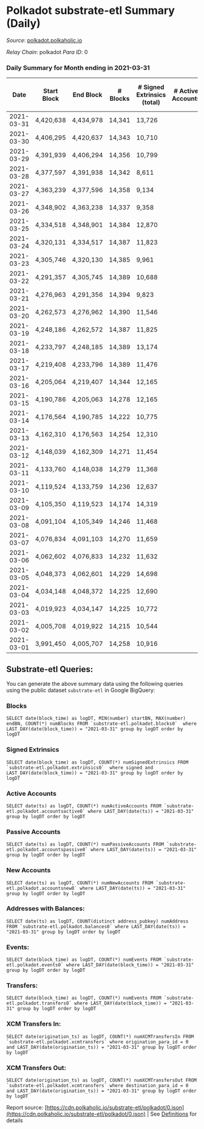# Polkadot substrate-etl Summary (Daily)

_Source_: [polkadot.polkaholic.io](https://polkadot.polkaholic.io)

*Relay Chain*: polkadot
*Para ID*: 0



### Daily Summary for Month ending in 2021-03-31


| Date | Start Block | End Block | # Blocks | # Signed Extrinsics (total) | # Active Accounts | # Passive | # New | # Addresses with Balances | # Events | # Transfers | # XCM Transfers In | # XCM Transfers Out | Issues | 
| ---- | ----------- | --------- | -------- | --------------------------- | ----------------- | --------- | ----- | ------------------------- | -------- | ----------- | ------------------ | ------------------- | ------ |
| 2021-03-31 | 4,420,638 | 4,434,978 | 14,341 | 13,726 |  |  |  | 230,799 | 84,666 | 13,801 ($524,050,752.95) |   |   |  |
| 2021-03-30 | 4,406,295 | 4,420,637 | 14,343 | 10,710 |  |  |  |  | 71,020 | 10,412 ($269,708,910.04) |   |   |  |
| 2021-03-29 | 4,391,939 | 4,406,294 | 14,356 | 10,799 |  |  |  |  | 72,160 | 10,284 ($299,946,920.69) |   |   |  |
| 2021-03-28 | 4,377,597 | 4,391,938 | 14,342 | 8,611 |  |  |  |  | 60,808 | 7,840 ($478,174,424.91) |   |   |  |
| 2021-03-27 | 4,363,239 | 4,377,596 | 14,358 | 9,134 |  |  |  |  | 62,516 | 8,449 ($157,612,433.45) |   |   |  |
| 2021-03-26 | 4,348,902 | 4,363,238 | 14,337 | 9,358 |  |  |  |  | 65,515 | 9,011 ($302,769,298.03) |   |   |  |
| 2021-03-25 | 4,334,518 | 4,348,901 | 14,384 | 12,870 |  |  |  |  | 83,038 | 13,911 ($540,114,149.81) |   |   |  |
| 2021-03-24 | 4,320,131 | 4,334,517 | 14,387 | 11,823 |  |  |  |  | 74,474 | 11,841 ($426,886,978.50) |   |   |  |
| 2021-03-23 | 4,305,746 | 4,320,130 | 14,385 | 9,961 |  |  |  |  | 67,173 | 9,208 ($368,834,002.02) |   |   |  |
| 2021-03-22 | 4,291,357 | 4,305,745 | 14,389 | 10,688 |  |  |  |  | 69,884 | 9,668 ($454,076,186.70) |   |   |  |
| 2021-03-21 | 4,276,963 | 4,291,356 | 14,394 | 9,823 |  |  |  |  | 67,376 | 9,034 ($282,242,346.89) |   |   |  |
| 2021-03-20 | 4,262,573 | 4,276,962 | 14,390 | 11,546 |  |  |  |  | 73,690 | 10,826 ($322,445,119.47) |   |   |  |
| 2021-03-19 | 4,248,186 | 4,262,572 | 14,387 | 11,825 |  |  |  |  | 76,102 | 11,080 ($404,695,378.48) |   |   |  |
| 2021-03-18 | 4,233,797 | 4,248,185 | 14,389 | 13,174 |  |  |  |  | 81,730 | 12,355 ($328,772,897.21) |   |   |  |
| 2021-03-17 | 4,219,408 | 4,233,796 | 14,389 | 11,476 |  |  |  |  | 75,301 | 10,841 ($364,770,524.86) |   |   |  |
| 2021-03-16 | 4,205,064 | 4,219,407 | 14,344 | 12,165 |  |  |  |  | 78,826 | 11,825 ($315,200,409.39) |   |   |  |
| 2021-03-15 | 4,190,786 | 4,205,063 | 14,278 | 12,165 |  |  |  |  | 77,704 | 11,697 ($435,304,385.58) |   |   |  |
| 2021-03-14 | 4,176,564 | 4,190,785 | 14,222 | 10,775 |  |  |  |  | 69,718 | 9,787 ($309,437,031.42) |   |   |  |
| 2021-03-13 | 4,162,310 | 4,176,563 | 14,254 | 12,310 |  |  |  |  | 78,276 | 11,624 ($243,635,085.54) |   |   |  |
| 2021-03-12 | 4,148,039 | 4,162,309 | 14,271 | 11,454 |  |  |  |  | 74,413 | 10,397 ($349,364,056.79) |   |   |  |
| 2021-03-11 | 4,133,760 | 4,148,038 | 14,279 | 11,368 |  |  |  |  | 73,325 | 10,305 ($267,960,102.49) |   |   |  |
| 2021-03-10 | 4,119,524 | 4,133,759 | 14,236 | 12,637 |  |  |  |  | 79,109 | 11,290 ($288,912,783.25) |   |   |  |
| 2021-03-09 | 4,105,350 | 4,119,523 | 14,174 | 14,319 |  |  |  |  | 86,752 | 13,098 ($401,899,239.87) |   |   |  |
| 2021-03-08 | 4,091,104 | 4,105,349 | 14,246 | 11,468 |  |  |  |  | 71,930 | 9,885 ($271,940,402.32) |   |   |  |
| 2021-03-07 | 4,076,834 | 4,091,103 | 14,270 | 11,659 |  |  |  |  | 72,560 | 10,196 ($168,956,839.14) |   |   |  |
| 2021-03-06 | 4,062,602 | 4,076,833 | 14,232 | 11,632 |  |  |  |  | 72,980 | 9,882 ($226,536,550.70) |   |   |  |
| 2021-03-05 | 4,048,373 | 4,062,601 | 14,229 | 14,698 |  |  |  |  | 84,907 | 13,454 ($445,254,710.17) |   |   |  |
| 2021-03-04 | 4,034,148 | 4,048,372 | 14,225 | 12,690 |  |  |  |  | 78,484 | 11,285 ($330,193,547.12) |   |   |  |
| 2021-03-03 | 4,019,923 | 4,034,147 | 14,225 | 10,772 |  |  |  |  | 73,133 | 10,759 ($436,267,153.39) |   |   |  |
| 2021-03-02 | 4,005,708 | 4,019,922 | 14,215 | 10,544 |  |  |  |  | 70,590 | 10,434 ($444,412,770.48) |   |   |  |
| 2021-03-01 | 3,991,450 | 4,005,707 | 14,258 | 10,916 |  |  |  |  | 73,828 | 11,258 ($562,643,383.08) |   |   |  |

## Substrate-etl Queries:
You can generate the above summary data using the following queries using the public dataset `substrate-etl` in Google BigQuery:


### Blocks
```
SELECT date(block_time) as logDT, MIN(number) startBN, MAX(number) endBN, COUNT(*) numBlocks FROM `substrate-etl.polkadot.blocks0`  where LAST_DAY(date(block_time)) = "2021-03-31" group by logDT order by logDT
```


### Signed Extrinsics
```
SELECT date(block_time) as logDT, COUNT(*) numSignedExtrinsics FROM `substrate-etl.polkadot.extrinsics0`  where signed and LAST_DAY(date(block_time)) = "2021-03-31" group by logDT order by logDT
```


### Active Accounts
```
SELECT date(ts) as logDT, COUNT(*) numActiveAccounts FROM `substrate-etl.polkadot.accountsactive0` where LAST_DAY(date(ts)) = "2021-03-31" group by logDT order by logDT
```


### Passive Accounts
```
SELECT date(ts) as logDT, COUNT(*) numPassiveAccounts FROM `substrate-etl.polkadot.accountspassive0` where LAST_DAY(date(ts)) = "2021-03-31" group by logDT order by logDT
```


### New Accounts
```
SELECT date(ts) as logDT, COUNT(*) numNewAccounts FROM `substrate-etl.polkadot.accountsnew0` where LAST_DAY(date(ts)) = "2021-03-31" group by logDT order by logDT
```


### Addresses with Balances:
```
SELECT date(ts) as logDT, COUNT(distinct address_pubkey) numAddress FROM `substrate-etl.polkadot.balances0` where LAST_DAY(date(ts)) = "2021-03-31" group by logDT order by logDT
```


### Events:
```
SELECT date(block_time) as logDT, COUNT(*) numEvents FROM `substrate-etl.polkadot.events0` where LAST_DAY(date(block_time)) = "2021-03-31" group by logDT order by logDT
```


### Transfers:
```
SELECT date(block_time) as logDT, COUNT(*) numEvents FROM `substrate-etl.polkadot.transfers0` where LAST_DAY(date(block_time)) = "2021-03-31" group by logDT order by logDT
```


### XCM Transfers In:
```
SELECT date(origination_ts) as logDT, COUNT(*) numXCMTransfersIn FROM `substrate-etl.polkadot.xcmtransfers` where origination_para_id = 0 and LAST_DAY(date(origination_ts)) = "2021-03-31" group by logDT order by logDT
```


### XCM Transfers Out:
```
SELECT date(origination_ts) as logDT, COUNT(*) numXCMTransfersOut FROM `substrate-etl.polkadot.xcmtransfers` where destination_para_id = 0 and LAST_DAY(date(origination_ts)) = "2021-03-31" group by logDT order by logDT
```



Report source: [https://cdn.polkaholic.io/substrate-etl/polkadot/0.json](https://cdn.polkaholic.io/substrate-etl/polkadot/0.json) | See [Definitions](/DEFINITIONS.md) for details
